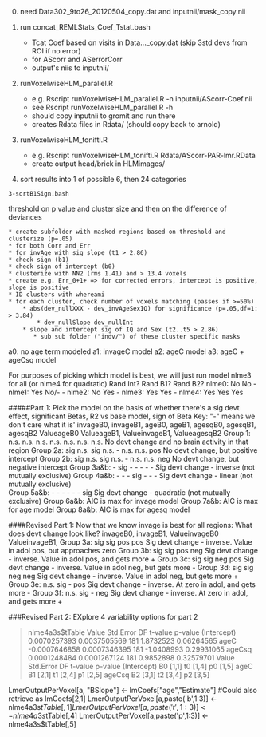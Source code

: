 0. need Data302_9to26_20120504_copy.dat and inputnii/mask_copy.nii
1. run concat_REMLStats_Coef_Tstat.bash 
    * Tcat Coef based on visits in Data..._copy.dat (skip 3std devs from ROI if no error)
    * for AScorr and ASerrorCorr
    * output's niis to inputnii/
2. runVoxelwiseHLM_parallel.R 
   * e.g. Rscript runVoxelwiseHLM_parallel.R -n inputnii/AScorr-Coef.nii
   * see  Rscript runVoxelwiseHLM_parallel.R -h 
   * should copy inputnii to gromit and run there
   * creates Rdata files in Rdata/ (should copy back to arnold)

3. runVoxelwiseHLM_tonifti.R  
   * e.g. Rscript runVoxelwiseHLM_tonifti.R Rdata/AScorr-PAR-lmr.RData
   * create output head/brick in HLMimages/

4. sort results into 1 of possible 6, then 24 categories 

  `3-sortB1Sign.bash`

  threshold on p value and cluster size and then on the difference of deviances

    * create subfolder with masked regions based on threshold and clusterize (p=.05)
    * for both Corr and Err
    * for invAge with sig slope (t1 > 2.86)
    * check sign (b1)
    * check sign of intercept (b0)
    * clusterize with NN2 (rms 1.41) and > 13.4 voxels
    * create e.g. Err_0+1+ => for corrected errors, intercept is positive, slope is positive 
    * ID clusters with whereami
    * for each cluster, check number of voxels matching (passes if >=50%)
        * abs(dev_nullXXX - dev_invAgeSexIQ) for significance (p=.05,df=1: > 3.84)
            * dev_nullSlope dev_nullInt
        * slope and intercept sig of IQ and Sex (t2..t5 > 2.86) 
           * sub sub folder ("indv/") of these cluster specific masks





a0: no age term modeled
a1: invageC model
a2: ageC model
a3: ageC + ageCsq model

For purposes of picking which model is best, we will just run model nlme3 for all (or nlme4 for quadratic)
       Rand Int?    Rand B1?    Rand B2?
nlme0:     No            No         -
nlme1:     Yes           No/-         -
nlme2:     No            Yes        -
nlme3:     Yes           Yes        -
nlme4:     Yes           Yes        Yes

#####Part 1: Pick the model on the basis of whether there's a sig devt effect, significant Betas, R2 vs base model, sign of Beta
Key: "-" means we don't care what it is'
           invageB0, invageB1,  ageB0,    ageB1,    agesqB0, agesqB1, agesqB2   ValueageB0  ValueageB1, ValueinvageB1, ValueagesqB2
Group 1:       n.s.    n.s.     n.s.      n.s.          n.s.    n.s.     n.s.                 No devt change and no brain activity in that region 
Group 2a:      sig     n.s.     sig       n.s.            -     n.s.     n.s.        pos      No devt change, but positive intercept 
Group 2b:      sig     n.s.     sig       n.s.            -     n.s.     n.s.        neg      No devt change, but negative intercept
Group 3a&b:      -     sig       -          -             -      -         -                  Sig devt change - inverse (not mutually exclusive)
Group 4a&b:      -       -       -        sig             -      -         -                  Sig devt change - linear (not mutually exclusive)     
Group 5a&b:      -       -       -          -             -      -       sig                  Sig devt change - quadratic (not mutually exclusive)
Group 6a&b:    AIC is max for invage model
Group 7a&b:    AIC is max for age model
Group 8a&b:    AIC is max for agesq model
  
####Revised Part 1: Now that we know invage is best for all regions:
What does devt change look like?
           invageB0, invageB1,  ValueinvageB0  ValueinvageB1, 
Group 3a:      sig      sig              pos          pos           Sig devt change - inverse. Value in adol pos, but approaches zero
Group 3b:      sig      sig              pos          neg           Sig devt change - inverse. Value in adol pos, and gets more +
Group 3c:      sig      sig              neg          pos           Sig devt change - inverse. Value in adol neg, but gets more -
Group 3d:      sig      sig              neg          neg           Sig devt change - inverse. Value in adol neg, but gets more +
Group 3e:      n.s.     sig              -            pos           Sig devt change - inverse. At zero in adol, and gets more -
Group 3f:      n.s.     sig              -            neg           Sig devt change - inverse. At zero in adol, and gets more +

###Revised Part 2:
EXplore 4 variability options for part 2

> nlme4a3s$tTable
                  Value    Std.Error   DF    t-value    p-value
(Intercept)  0.0070257393 0.0037505569 181  1.8732523 0.06264565
ageC        -0.0007646858 0.0007346395 181 -1.0408993 0.29931065
ageCsq       0.0001248484 0.0001267124 181  0.9852898 0.32579701
                  Value    Std.Error   DF    t-value    p-value
(Intercept)    B0 [1,1]                       t0 [1,4]  p0 [1,5]
ageC           B1 [2,1]                       t1 [2,4]  p1 [2,5]
ageCsq         B2 [3,1]                       t2 [3,4]  p2 [3,5]

LmerOutputPerVoxel[a, "BSlope"]   <- lmCoefs["age","Estimate"]             #Could also retrieve as lmCoefs[2,1]
LmerOutputPerVoxel[a,paste('b',1:3)] <- nlme4a3s$tTable[,1]
LmerOutputPerVoxel[a,paste('t',1:3)] <- nlme4a3s$tTable[,4]
LmerOutputPerVoxel[a,paste('p',1:3)] <- nlme4a3s$tTable[,5]
